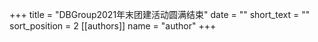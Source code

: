 +++ 
title = "DBGroup2021年末团建活动圆满结束" 
date = "" 
short_text = "" 
sort_position = 2
[[authors]] 
name = "author"
+++


